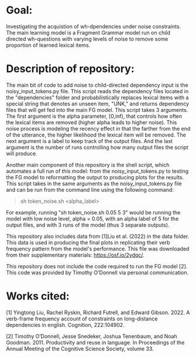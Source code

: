 # Goal:
Investigating the acquistion of wh-dpendencies under noise constraints. The main learning model is a Fragment Grammar model run on child directed wh-questions with varying levels of noise to remove some proportion of learned lexical items.

# Description of repository:
The main bit of code to add noise to child-directed dependency input is the noisy_input_tokens.py file. This script reads the dependency files located in the "dependencies" folder and probabilistically replaces lexical items with a special string that denotes an unseen item, "UNK," and returns dependency files that will get fed into the main FG model. This script takes 3 arguments. The first argument is the alpha parameter, [0,inf), that controls how often the lexical items are removed (higher alpha leads to higher noise). This noise process is modeling the recency effect in that the farther from the end of the utterance, the higher likelihood the lexical item will be removed. The next argument is a label to keep track of the output files. And the last argument is the number of runs controlling how many output files the script will produce.

Another main component of this repository is the shell script, which automates a full run of this model: from the noisy_input_tokens.py to testing the FG model to reformatting the output to producing plots for the results. This script takes in the same arguments as the noisy_input_tokens.py file and can be run from the command line using the following command:
> sh token_noise.sh <alpha> <alpha_label> <num runs>

For example, running "sh token_noise.sh 0.05 5 3" would be running the model with low noise level, alpha = 0.05, with an alpha label of 5 for the output files, and with 3 runs of the model (thus 3 separate outputs).

This repository also includes data from [1]Liu et al. (2022) in the data folder. This data is used in producing the final plots in replicating their verb frequency pattern from the model's performance. This file was downloaded from their supplementary materials: https://osf.io/2ydqc/.

This repository does not include the code required to run the FG model [2]. This code was provided by Timothy O'Donnell via personal communication.


# Works cited:

[1] Yingtong Liu, Rachel Ryskin, Richard Futrell, and Edward Gibson. 2022. A verb-frame frequency account of
constraints on long-distance dependencies in english. Cognition, 222:104902.

[2] Timothy O’Donnell, Jesse Snedeker, Joshua Tenenbaum, and Noah Goodman. 2011. Productivity and reuse in
language. In Proceedings of the Annual Meeting of the Cognitive Science Society, volume 33.
